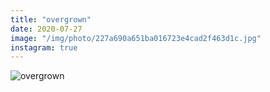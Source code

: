 ```yaml
---
title: "overgrown"
date: 2020-07-27
image: "/img/photo/227a690a651ba016723e4cad2f463d1c.jpg"
instagram: true
---
```


![overgrown](/img/photo/227a690a651ba016723e4cad2f463d1c.jpg)
